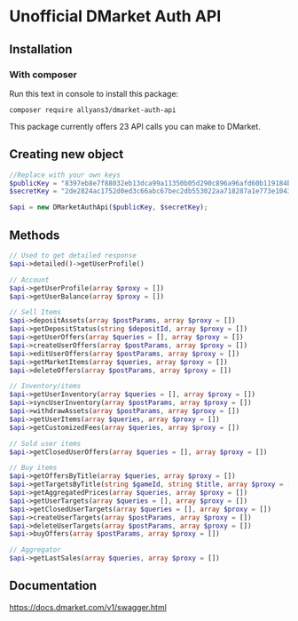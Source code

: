 # Unofficial DMarket Auth API

Installation
------------

### With composer

Run this text in console to install this package:

```
composer require allyans3/dmarket-auth-api
```

This package currently offers 23 API calls you can make to DMarket.


Creating new object
-------------------

```php
//Replace with your own keys
$publicKey = "8397eb8e7f88032eb13dca99a11350b05d290c896a96afd60b119184b1b443c9";
$secretKey = "2de2824ac1752d0ed3c66abc67bec2db553022aa718287a1e773e104303031208397eb8e7f88032eb13dca99a11350b05d290c896a96afd60b119184b1b443c9";

$api = new DMarketAuthApi($publicKey, $secretKey);
```

Methods
-------------------

```php
// Used to get detailed response
$api->detailed()->getUserProfile()

// Account
$api->getUserProfile(array $proxy = [])
$api->getUserBalance(array $proxy = [])

// Sell Items
$api->depositAssets(array $postParams, array $proxy = [])
$api->getDepositStatus(string $depositId, array $proxy = [])
$api->getUserOffers(array $queries = [], array $proxy = [])
$api->createUserOffers(array $postParams, array $proxy = [])
$api->editUserOffers(array $postParams, array $proxy = [])
$api->getMarketItems(array $queries, array $proxy = [])
$api->deleteOffers(array $postParams, array $proxy = [])

// Inventory/items
$api->getUserInventory(array $queries = [], array $proxy = [])
$api->syncUserInventory(array $postParams, array $proxy = [])
$api->withdrawAssets(array $postParams, array $proxy = [])
$api->getUserItems(array $queries, array $proxy = [])
$api->getCustomizedFees(array $queries, array $proxy = [])

// Sold user items
$api->getClosedUserOffers(array $queries = [], array $proxy = [])

// Buy items
$api->getOffersByTitle(array $queries, array $proxy = [])
$api->getTargetsByTitle(string $gameId, string $title, array $proxy = [])
$api->getAggregatedPrices(array $queries, array $proxy = [])
$api->getUserTargets(array $queries = [], array $proxy = [])
$api->getClosedUserTargets(array $queries = [], array $proxy = [])
$api->createUserTargets(array $postParams, array $proxy = [])
$api->deleteUserTargets(array $postParams, array $proxy = [])
$api->buyOffers(array $postParams, array $proxy = [])

// Aggregator
$api->getLastSales(array $queries, array $proxy = [])
```

Documentation
-------------

https://docs.dmarket.com/v1/swagger.html
